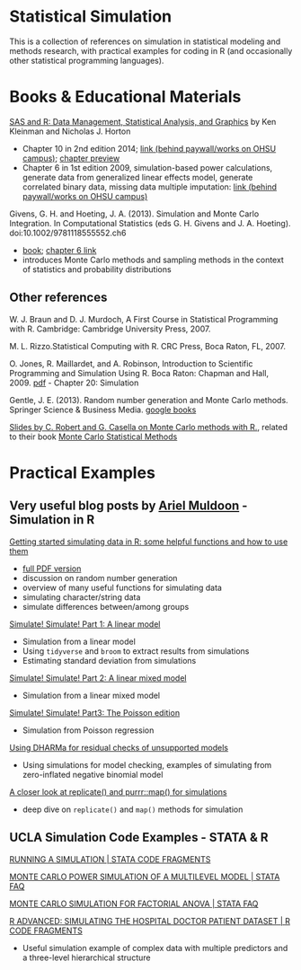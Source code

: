 # Statistical Simulation

This is a collection of references on simulation in statistical modeling and methods research, with practical examples for coding in R (and occasionally other statistical programming languages).

# Books & Educational Materials

[SAS and R: Data Management, Statistical Analysis, and Graphics](https://nhorton.people.amherst.edu/sasr2/) by Ken Kleinman and Nicholas J. Horton

- Chapter 10 in 2nd edition 2014; [link (behind paywall/works on OHSU campus)](https://www.taylorfrancis.com/books/9781466584501); [chapter preview](https://nhorton.people.amherst.edu/sasr2/simulation_generation.pdf)
- Chapter 6 in 1st edition 2009, simulation-based power calculations, generate data from generalized linear effects model, generate correlated binary data, missing data multiple imputation: [link (behind paywall/works on OHSU campus)](https://www.taylorfrancis.com/books/9781420070590)

Givens, G. H. and Hoeting, J. A. (2013). Simulation and Monte Carlo Integration. In Computational Statistics (eds G. H. Givens and J. A. Hoeting). doi:10.1002/9781118555552.ch6 

- [book](https://onlinelibrary.wiley.com/doi/book/10.1002/9781118555552); [chapter 6 link](https://onlinelibrary.wiley.com/doi/10.1002/9781118555552.ch6#)
- introduces Monte Carlo methods and sampling methods in the context of statistics and probability distributions

## Other references

W. J. Braun and D. J. Murdoch, A First Course in Statistical Programming with R. Cambridge: Cambridge University Press, 2007.

M. L. Rizzo.Statistical Computing with R.  CRC Press, Boca Raton, FL, 2007.

O. Jones, R. Maillardet, and A. Robinson, Introduction to Scientific Programming and Simulation Using R. Boca Raton: Chapman and Hall, 2009. [pdf](http://www.tf.uns.ac.rs/~omorr/radovan_omorjan_003_prII/r-examples/spuRs/spuRs-2ed.pdf) - Chapter 20: Simulation

Gentle, J. E. (2013). Random number generation and Monte Carlo methods. Springer Science & Business Media. [google books](https://books.google.com/books?id=MYnqBwAAQBAJ&lpg=PA1&ots=UjTeYvjOft&dq=Random%20Number%20Generation%20and%20Monte%20Carlo%20Methods&lr&pg=PA1#v=onepage&q&f=false)

[Slides by C. Robert and G. Casella on Monte Carlo methods with R.](https://www.researchgate.net/publication/41222435_Monte_Carlo_Statistical_Method), related to their book [Monte Carlo Statistical Methods](https://www.springer.com/us/book/9780387212395)



# Practical Examples

## Very useful blog posts by [Ariel Muldoon](https://twitter.com/aosmith16) - Simulation in R

[Getting started simulating data in R: some helpful functions and how to use them](https://aosmith.rbind.io/2018/08/29/getting-started-simulating-data/)



- [full PDF version](https://github.com/aosmith16/simulation-helper-functions/blob/master/functions_for_simulations_detailed.pdf)
- discussion on random number generation
- overview of many useful functions for simulating data
- simulating character/string data
- simulate differences between/among groups

[Simulate! Simulate! Part 1: A linear model](https://aosmith.rbind.io/2018/01/09/simulate-simulate-part1/)

- Simulation from a linear model
- Using `tidyverse` and `broom` to extract results from simulations
- Estimating standard deviation from simulations

[Simulate! Simulate! Part 2: A linear mixed model](https://aosmith.rbind.io/2018/04/23/simulate-simulate-part-2/)

- Simulation from a linear mixed model

[Simulate! Simulate! Part3: The Poisson edition](https://aosmith.rbind.io/2018/07/18/simulate-poisson-edition/)

- Simulation from Poisson regression

[Using DHARMa for residual checks of unsupported models](https://aosmith.rbind.io/2017/12/21/using-dharma-for-residual-checks-of-unsupported-models/)

- Using simulations for model checking, examples of simulating from zero-inflated negative binomial model

[A closer look at replicate() and purrr::map() for simulations](https://aosmith.rbind.io/2018/06/05/a-closer-look-at-replicate-and-purrr/)

- deep dive on `replicate()` and `map()` methods for simulation

## UCLA Simulation Code Examples - STATA & R

[RUNNING A SIMULATION | STATA CODE FRAGMENTS](https://stats.idre.ucla.edu/stata/code/running-a-simulation/)

[MONTE CARLO POWER SIMULATION OF A MULTILEVEL MODEL | STATA FAQ](https://stats.idre.ucla.edu/stata/faq/monte-carlo-power-simulation-of-a-multilevel-model/)

[MONTE CARLO SIMULATION FOR FACTORIAL ANOVA | STATA FAQ](https://stats.idre.ucla.edu/stata/faq/monte-carlo-simulation-for-factorial-anova/)

[R ADVANCED: SIMULATING THE HOSPITAL DOCTOR PATIENT DATASET | R CODE FRAGMENTS](https://stats.idre.ucla.edu/r/codefragments/mesimulation/)

- Useful simulation example of complex data with multiple predictors and a three-level hierarchical structure
